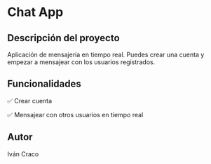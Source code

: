 <h1>Chat App</h1>
<h2>Descripción del proyecto</h2>
<p>Aplicación de mensajería en tiempo real. Puedes crear una cuenta y empezar a mensajear con los usuarios registrados.</p>
<h2>Funcionalidades</h2>
<p>&#9989 Crear cuenta</p>
<p>&#9989 Mensajear con otros usuarios en tiempo real</p>
<h2>Autor</h2>
<span>Iván Craco</span>
